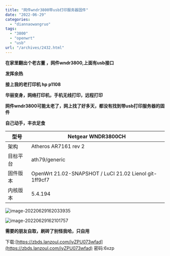 ```yaml
---
title: "网件wndr3800带usb打印服务器固件"
date: "2022-06-29"
categories: 
  - "diannaowangruo"
tags: 
  - "3800"
  - "openwrt"
  - "usb"
url: "/archives/2432.html"
---
```


**在家里翻出个老古董 ，网件wndr3800,上面有usb接口**

**发挥余热**

**接上我的老打印机 hp p1108**

**华丽变身，网络打印机，手机无线打印，远程打印**

**网件wndr3800可能太老了，网上找了好多天，都没有找到带usb打印服务器的固件**

**自己动手，丰衣足食**

| 型号 | Netgear WNDR3800CH |
| --- | --- |
| 架构 | Atheros AR7161 rev 2 |
| 目标平台 | ath79/generic |
| 固件版本 | OpenWrt 21.02-SNAPSHOT / LuCI 21.02 Lienol git-1ff9cf7 |
| 内核版本 | 5.4.194 |

![image-20220629162033935](https://img-cloud.zhoujie218.top/piggo/202206291621690.png)

![image-20220629162101757](https://img-cloud.zhoujie218.top/piggo/202206291621414.png)

**需要的朋友自取，刷砖了别怪我哈，只自用**

下载:[https://zbds.lanzoul.com/iyZPU073wfad](https://zbds.lanzoul.com/iyZPU073wfad) 密码:6xzp
